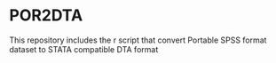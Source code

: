# POR2DTA
This repository includes the r script that convert Portable SPSS format dataset to STATA compatible DTA format
